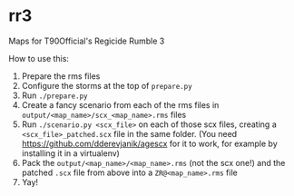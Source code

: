 # rr3
Maps for T90Official's Regicide Rumble 3

How to use this:

1. Prepare the rms files
2. Configure the storms at the top of `prepare.py`
2. Run `./prepare.py`
3. Create a fancy scenario from each of the rms files in `output/<map_name>/scx_<map_name>.rms` files
4. Run `./scenario.py <scx_file>` on each of those scx files, creating a `<scx_file>_patched.scx` file in the same folder. 
   (You need https://github.com/dderevjanik/agescx for it to work, for example by installing it in a virtualenv)
5. Pack the `output/<map_name>/<map_name>.rms` (not the scx one!) and the patched `.scx` file from above into a `ZR@<map_name>.rms` file
6. Yay!
